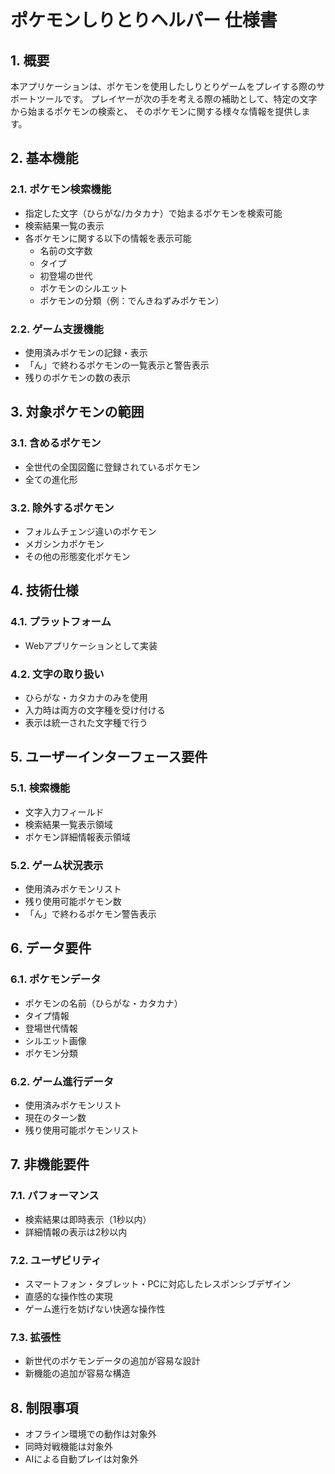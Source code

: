 # ポケモンしりとりヘルパー 仕様書

## 1. 概要

本アプリケーションは、ポケモンを使用したしりとりゲームをプレイする際のサポートツールです。
プレイヤーが次の手を考える際の補助として、特定の文字から始まるポケモンの検索と、
そのポケモンに関する様々な情報を提供します。

## 2. 基本機能

### 2.1. ポケモン検索機能

- 指定した文字（ひらがな/カタカナ）で始まるポケモンを検索可能
- 検索結果一覧の表示
- 各ポケモンに関する以下の情報を表示可能
  - 名前の文字数
  - タイプ
  - 初登場の世代
  - ポケモンのシルエット
  - ポケモンの分類（例：でんきねずみポケモン）

### 2.2. ゲーム支援機能

- 使用済みポケモンの記録・表示
- 「ん」で終わるポケモンの一覧表示と警告表示
- 残りのポケモンの数の表示

## 3. 対象ポケモンの範囲

### 3.1. 含めるポケモン

- 全世代の全国図鑑に登録されているポケモン
- 全ての進化形

### 3.2. 除外するポケモン

- フォルムチェンジ違いのポケモン
- メガシンカポケモン
- その他の形態変化ポケモン

## 4. 技術仕様

### 4.1. プラットフォーム

- Webアプリケーションとして実装

### 4.2. 文字の取り扱い

- ひらがな・カタカナのみを使用
- 入力時は両方の文字種を受け付ける
- 表示は統一された文字種で行う

## 5. ユーザーインターフェース要件

### 5.1. 検索機能

- 文字入力フィールド
- 検索結果一覧表示領域
- ポケモン詳細情報表示領域

### 5.2. ゲーム状況表示

- 使用済みポケモンリスト
- 残り使用可能ポケモン数
- 「ん」で終わるポケモン警告表示

## 6. データ要件

### 6.1. ポケモンデータ

- ポケモンの名前（ひらがな・カタカナ）
- タイプ情報
- 登場世代情報
- シルエット画像
- ポケモン分類

### 6.2. ゲーム進行データ

- 使用済みポケモンリスト
- 現在のターン数
- 残り使用可能ポケモンリスト

## 7. 非機能要件

### 7.1. パフォーマンス

- 検索結果は即時表示（1秒以内）
- 詳細情報の表示は2秒以内

### 7.2. ユーザビリティ

- スマートフォン・タブレット・PCに対応したレスポンシブデザイン
- 直感的な操作性の実現
- ゲーム進行を妨げない快適な操作性

### 7.3. 拡張性

- 新世代のポケモンデータの追加が容易な設計
- 新機能の追加が容易な構造

## 8. 制限事項

- オフライン環境での動作は対象外
- 同時対戦機能は対象外
- AIによる自動プレイは対象外
